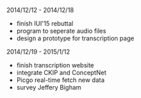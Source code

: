 2014/12/12 - 2014/12/18
* finish IUI'15 rebuttal
* program to seperate audio files
* design a prototype for transcription page 

2014/12/19 - 2015/1/12
* finish transcription website
* integrate CKIP and ConceptNet
* Picgo real-time fetch new data
* survey Jeffery Bigham

